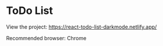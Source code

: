 # ToDo List

View the project: https://react-todo-list-darkmode.netlify.app/

Recommended browser: Chrome
